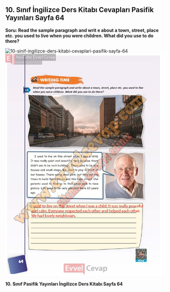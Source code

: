 ## 10. Sınıf İngilizce Ders Kitabı Cevapları Pasifik Yayınları Sayfa 64

**Soru: Read the sample paragraph and writ e about a town, street, place etc. you used to live when you were children. What did you use to do there?**

![10-sinif-ingilizce-ders-kitabi-cevaplari-pasifik-sayfa-64]()![10-sinif-ingilizce-ders-kitabi-cevaplari-pasifik-sayfa-64](./image1.webp)

**10. Sınıf Pasifik Yayınları İngilizce Ders Kitabı Sayfa 64**